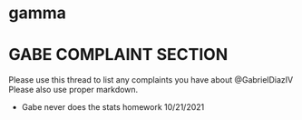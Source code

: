 # gamma

# GABE COMPLAINT SECTION
Please use this thread to list any complaints you have about @GabrielDiazIV Please also use proper markdown. 
- Gabe never does the stats homework 10/21/2021

